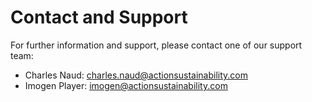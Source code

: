 # Contact and Support

For further information and support, please contact one of our support team:

* Charles Naud: charles.naud@actionsustainability.com
* Imogen Player: imogen@actionsustainability.com
